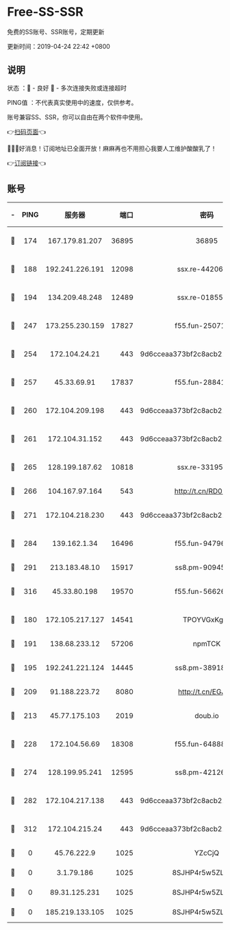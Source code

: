 # Free-SS-SSR

免费的SS账号、SSR账号，定期更新

更新时间：2019-04-24 22:42 +0800

## 说明

状态     ：🙂 - 良好 🙁 - 多次连接失败或连接超时

PING值   ：不代表真实使用中的速度，仅供参考。

账号兼容SS、SSR，你可以自由在两个软件中使用。

👉[扫码页面](https://liesauer.github.io/Free-SS-SSR/)👈

🎉🎉🎉好消息！订阅地址已全面开放！麻麻再也不用担心我要人工维护酸酸乳了！

👉[订阅链接](https://www.liesauer.net/yogurt/subscribe?ACCESS_TOKEN=DAYxR3mMaZAsaqUb)👈

## 账号

|-|PING|服务器|端口|密码|加密方式|区域|
|:----:|:----:|:-----:|-----:|:----:|:----:|:----:|
|🙂|174|167.179.81.207|36895|36895|aes-256-cfb|JP|
|🙂|188|192.241.226.191|12098|ssx.re-44206832|aes-256-cfb|US|
|🙂|194|134.209.48.248|12489|ssx.re-01855280|aes-256-cfb|US|
|🙂|247|173.255.230.159|17827|f55.fun-25071722|aes-256-cfb|US|
|🙂|254|172.104.24.21|443|9d6cceaa373bf2c8acb22e60b6a58be6|aes-256-cfb|US|
|🙂|257|45.33.69.91|17837|f55.fun-28841956|aes-256-cfb|US|
|🙂|260|172.104.209.198|443|9d6cceaa373bf2c8acb22e60b6a58be6|aes-256-cfb|US|
|🙂|261|172.104.31.152|443|9d6cceaa373bf2c8acb22e60b6a58be6|aes-256-cfb|US|
|🙂|265|128.199.187.62|10818|ssx.re-33195748|aes-256-cfb|SG|
|🙂|266|104.167.97.164|543|http://t.cn/RD0D7sx|rc4-md5|CA|
|🙂|271|172.104.218.230|443|9d6cceaa373bf2c8acb22e60b6a58be6|aes-256-cfb|US|
|🙂|284|139.162.1.34|16496|f55.fun-94796215|aes-256-cfb|SG|
|🙂|291|213.183.48.10|15917|ss8.pm-90945593|rc4-md5|RU|
|🙂|316|45.33.80.198|19570|f55.fun-56626580|aes-256-cfb|US|
|🙂|180|172.105.217.127|14541|TPOYVGxKglpi|aes-256-cfb|JP|
|🙂|191|138.68.233.12|57206|npmTCK|rc4-md5|US|
|🙂|195|192.241.221.124|14445|ss8.pm-38918413|aes-256-cfb|US|
|🙂|209|91.188.223.72|8080|http://t.cn/EGJIyrl|rc4-md5|RU|
|🙂|213|45.77.175.103|2019|doub.io|aes-128-ctr|SG|
|🙂|228|172.104.56.69|18308|f55.fun-64888245|aes-256-cfb|SG|
|🙂|274|128.199.95.241|12595|ss8.pm-42126640|aes-256-cfb|SG|
|🙂|282|172.104.217.138|443|9d6cceaa373bf2c8acb22e60b6a58be6|aes-256-cfb|US|
|🙂|312|172.104.215.24|443|9d6cceaa373bf2c8acb22e60b6a58be6|aes-256-cfb|US|
|🙁|0|45.76.222.9|1025|YZcCjQ|rc4-md5|JP|
|🙁|0|3.1.79.186|1025|8SJHP4r5w5ZLCxpB|rc4-md5|SG|
|🙁|0|89.31.125.231|1025|8SJHP4r5w5ZLCxpB|rc4-md5|JP|
|🙁|0|185.219.133.105|1025|8SJHP4r5w5ZLCxpB|rc4-md5|TR|
